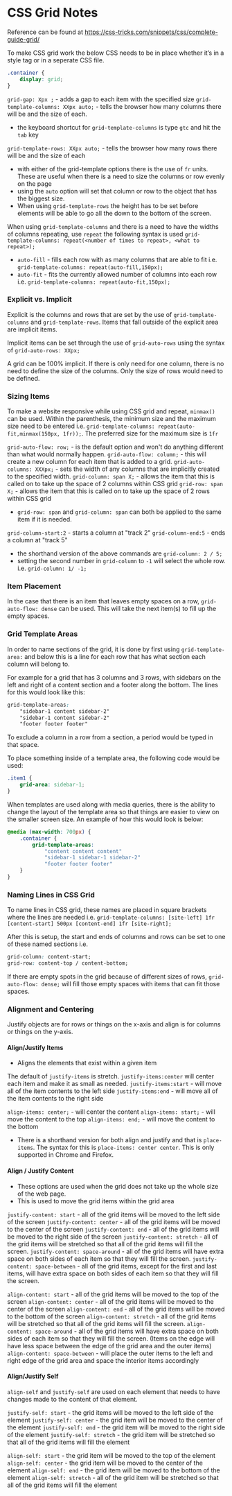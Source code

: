 # CSS Grid Notes
Reference can be found at https://css-tricks.com/snippets/css/complete-guide-grid/

To make CSS grid work the below CSS needs to be in place whether it’s in a style tag or in a seperate CSS file.
``` css
.container {
	display: grid;
}
```
`grid-gap: Xpx ;` - adds a gap to each item with the specified size
`grid-template-columns: XXpx auto;` - tells the browser how many columns there will be and the size of each.
* the keyboard shortcut for  `grid-template-columns` is type `gtc` and hit the `tab` key

`grid-template-rows: XXpx auto;` - tells the browser how many rows there will be and the size of each
* with either of the grid-template options there is the use of `fr` units. These are useful when there is a need to size the columns or row evenly on the page
* using the `auto` option will set that column or row to the object that has the biggest size. 
* When using `grid-template-rows` the height has to be set before elements will be able to go all the down to the bottom of the screen.

When using `grid-template-columns` and there is a need to have the widths of columns repeating, use `repeat` the following syntax is used  `grid-template-columns: repeat(<number of times to repeat>, <what to repeat>);` 

* `auto-fill` - fills each row with as many columns that are able to fit  i.e. `grid-template-columns: repeat(auto-fill,150px);`
* `auto-fit` - fits the currently allowed number of columns into each row  i.e. `grid-template-columns: repeat(auto-fit,150px);`

### Explicit vs. Implicit

Explicit is the columns and rows that are set by the use of `grid-template-columns` and `grid-template-rows`. Items that fall outside of the explicit area are implicit items. 

Implicit items can be set through the use of `grid-auto-rows` using the syntax of `grid-auto-rows: XXpx;`

A grid can be 100% implicit. If there is only need for one column, there is no need to define the size of the columns. Only the size of rows would need to be defined.

### Sizing Items

To make a website responsive while using CSS grid and repeat, `minmax()` can be used. Within the parenthesis, the minimum size and the maximum size need to be entered i.e. `grid-template-columns: repeat(auto-fit,minmax(150px, 1fr));`. The preferred size for the maximum size is `1fr` 

`grid-auto-flow: row;` - is the default option and won't do anything different than what would normally happen. 
`grid-auto-flow: column;` - this will create a new column for each item that is added to a grid. 
`grid-auto-columns: XXXpx;` - sets the width of any columns that are implicitly created to the specified width. 
`grid-column: span X;` - allows the item that this is called on to take up the space of 2 columns within CSS grid
`grid-row: span X;` - allows the item that this is called on to take up the space of 2 rows within CSS grid
* `grid-row: span` and `grid-column: span` can both be applied to the same item if it is needed. 

`grid-column-start:2` - starts  a column at "track 2"
`grid-column-end:5` - ends  a column at "track 5"
* the shorthand version of the above commands are `grid-column: 2 / 5;`
* setting the second number in `grid-column` to `-1` will select the whole row. i.e. `grid-column: 1/ -1;`



### Item Placement

In the case that there is an item that leaves empty spaces on a row, `grid-auto-flow: dense` can be used. This will take the next item(s) to fill up the empty spaces.





### Grid Template Areas
In order to name sections of the grid, it is done by first using `grid-template-area:` and below this is a line for each row that has what section each column will belong to. 

For example for a grid that has 3 columns and 3 rows, with sidebars on the left and right of a content section and a footer along the bottom. The lines for this would look like this:
```css
grid-template-areas:
	"sidebar-1 content sidebar-2"
	"sidebar-1 content sidebar-2"
	"footer footer footer"
```
To exclude a column in a row from a section, a period would be typed in that space.

To place something inside of a template area, the following code would be used:
```css
.item1 {
	grid-area: sidebar-1;
}
```
When templates are used along with media queries, there is the ability to change the layout of the template area so that things are easier to view on the smaller screen size. An example of how this would look is below: 
```css
@media (max-width: 700px) {
	.container {
		grid-template-areas:
			"content content content"
			"sidebar-1 sidebar-1 sidebar-2"
			"footer footer footer"
	}
}
```

### Naming Lines in CSS Grid
To name lines in CSS grid, these names are placed in square brackets where the lines are needed i.e. 
`grid-template-columns: [site-left] 1fr [content-start] 500px [content-end] 1fr [site-right];`

After this is setup, the start and ends of columns and rows can be set to one of these named sections i.e.
```css
grid-column: content-start;
grid-row: content-top / content-bottom;
```

If there are empty spots in the grid because of different sizes of rows, `grid-auto-flow: dense;` will fill those empty spaces with items that can fit those spaces.


### Alignment and Centering
Justify objects are for rows or things on the x-axis and align is for columns or things on the y-axis.
#### Align/Justify Items

* Aligns the elements that exist within a given item

The default of `justify-items` is stretch. 
`justify-items:center` will center each item and make it as small as needed. 
`justify-items:start` - will move all of the item contents to the left side
`justify-items:end` - will move all of the item contents to the right side

`align-items: center;` - will center the content
`align-items: start;` - will move the content to the top
`align-items: end;` - will move the content to the bottom
* There is a shorthand version for both align and justify and that is `place-items`. The syntax for this is `place-items: center center`. This is only supported in Chrome and Firefox. 
#### Align / Justify Content
* These options are used when the grid does not take up the whole size of the web page.
* This is used to move the grid items  within the grid area

`justify-content: start` - all of the grid items will be moved to the left side of the screen
`justify-content: center` - all of the grid items will be moved to the center of the screen
`justify-content: end` - all of the grid items will be moved to the right side of the screen
`justify-content: stretch` - all of the grid items will be stretched so that all of the grid items will fill the screen.
`justify-content: space-around` - all of the grid items will have extra space on both sides of each item so that they will fill the screen.
`justify-content: space-between` - all of the grid items, except for the first and last items, will have extra space on both sides of each item so that they will fill the screen.

`align-content: start` - all of the grid items will be moved to the top of the screen
`align-content: center` - all of the grid items will be moved to the center of the screen
`align-content: end` - all of the grid items will be moved to the bottom of the screen
`align-content: stretch` - all of the grid items will be stretched so that all of the grid items will fill the screen.
`align-content: space-around` - all of the grid items will have extra space on both sides of each item so that they will fill the screen. (Items on the edge will have less space between the edge of the grid area and the outer items)
`align-content: space-between` - will place the outer items to the left and right edge of the grid area and space the interior items accordingly

#### Align/Justify Self
`align-self` and `justify-self` are used on each element that needs to have changes made to the content of that element.

`justify-self: start` - the grid items will be moved to the left side of the element
`justify-self: center` - the grid item will be moved to the center of the element
`justify-self: end` -  the grid item will be moved to the right side of the element
`justify-self: stretch` - the grid item will be stretched so that all of the grid items will fill the element

`align-self: start` - the grid item will be moved to the top of the element
`align-self: center` - the grid item will be moved to the center of the element
`align-self: end` - the grid item will be moved to the bottom of the element
`align-self: stretch` - all of the grid item will be stretched so that all of the grid items will fill the element

